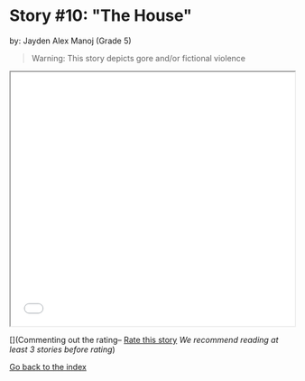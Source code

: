 # Story #10: "The House"
by: Jayden Alex Manoj (Grade 5)

>Warning: This story depicts gore and/or fictional violence


<iframe src="../stories/10_The House.....html" height="450px" width="100%"> </iframe>

[](Commenting out the rating–  [Rate this story](https://forms.gle/zbTTGuidhwvabMLT9) *We recommend reading at least 3 stories before rating*)

[Go back to the index](../index.md)

